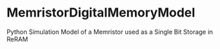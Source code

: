 # MemristorDigitalMemoryModel
 Python Simulation Model of a Memristor used as a Single Bit Storage in ReRAM
